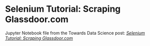 # Selenium Tutorial: Scraping Glassdoor.com
Jupyter Notebook file from the Towards Data Science post: [_Selenium Tutorial: Scraping Glassdoor.com_](https://towardsdatascience.com/selenium-tutorial-scraping-glassdoor-com-in-10-minutes-3d0915c6d905)

